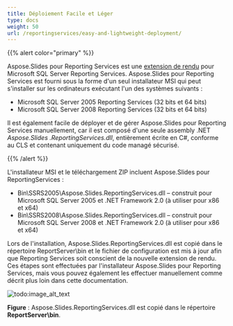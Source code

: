 ```yaml
---
title: Déploiement Facile et Léger
type: docs
weight: 50
url: /reportingservices/easy-and-lightweight-deployment/
---
```


{{% alert color="primary" %}} 

Aspose.Slides pour Reporting Services est une [extension de rendu](http://msdn2.microsoft.com/en-us/library/ms154606.aspx) pour Microsoft SQL Server Reporting Services. 
Aspose.Slides pour Reporting Services est fourni sous la forme d'un seul installateur MSI qui peut s'installer sur les ordinateurs exécutant l'un des systèmes suivants : 

- Microsoft SQL Server 2005 Reporting Services (32 bits et 64 bits)
- Microsoft SQL Server 2008 Reporting Services (32 bits et 64 bits)

Il est également facile de déployer et de gérer Aspose.Slides pour Reporting Services manuellement, car il est composé d'une seule assembly .NET *Aspose.Slides* *.ReportingServices.dll*, entièrement écrite en C#, conforme au CLS et contenant uniquement du code managé sécurisé. 

{{% /alert %}} 

L'installateur MSI et le téléchargement ZIP incluent Aspose.Slides pour ReportingServices : 

- Bin\SSRS2005\Aspose.Slides.ReportingServices.dll – construit pour Microsoft SQL Server 2005 et .NET Framework 2.0 (à utiliser pour x86 et x64)
- Bin\SSRS2008\Aspose.Slides.ReportingServices.dll – construit pour Microsoft SQL Server 2008 et .NET Framework 2.0 (à utiliser pour x86 et x64)

Lors de l'installation, Aspose.Slides.ReportingServices.dll est copié dans le répertoire ReportServer\bin et le fichier de configuration est mis à jour afin que Reporting Services soit conscient de la nouvelle extension de rendu. Ces étapes sont effectuées par l'installateur Aspose.Slides pour Reporting Services, mais vous pouvez également les effectuer manuellement comme décrit plus loin dans cette documentation. 

![todo:image_alt_text](easy-and-lightweight-deployment_1.png)

**Figure** : Aspose.Slides.ReportingServices.dll est copié dans le répertoire **ReportServer\bin**.